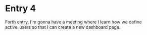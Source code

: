 # Entry 4

Forth entry, I'm gonna have a meeting where I learn how we define active_users so that I can create a new dashboard page.
